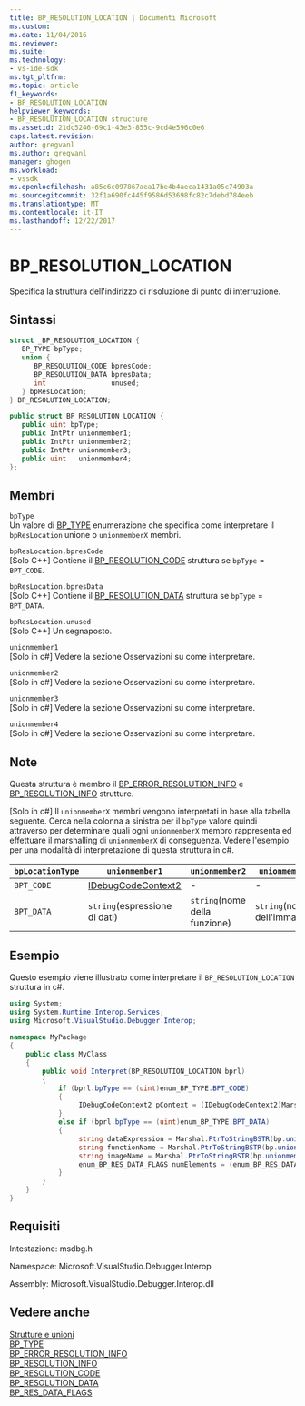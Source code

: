 ```yaml
---
title: BP_RESOLUTION_LOCATION | Documenti Microsoft
ms.custom: 
ms.date: 11/04/2016
ms.reviewer: 
ms.suite: 
ms.technology:
- vs-ide-sdk
ms.tgt_pltfrm: 
ms.topic: article
f1_keywords:
- BP_RESOLUTION_LOCATION
helpviewer_keywords:
- BP_RESOLUTION_LOCATION structure
ms.assetid: 21dc5246-69c1-43e3-855c-9cd4e596c0e6
caps.latest.revision: 
author: gregvanl
ms.author: gregvanl
manager: ghogen
ms.workload:
- vssdk
ms.openlocfilehash: a85c6c097867aea17be4b4aeca1431a05c74903a
ms.sourcegitcommit: 32f1a690fc445f9586d53698fc82c7debd784eeb
ms.translationtype: MT
ms.contentlocale: it-IT
ms.lasthandoff: 12/22/2017
---
```

# <a name="bpresolutionlocation"></a>BP_RESOLUTION_LOCATION
Specifica la struttura dell'indirizzo di risoluzione di punto di interruzione.  
  
## <a name="syntax"></a>Sintassi  
  
```cpp  
struct _BP_RESOLUTION_LOCATION {  
   BP_TYPE bpType;  
   union {  
      BP_RESOLUTION_CODE bpresCode;  
      BP_RESOLUTION_DATA bpresData;  
      int                unused;  
   } bpResLocation;  
} BP_RESOLUTION_LOCATION;  
```  
  
```csharp  
public struct BP_RESOLUTION_LOCATION {  
   public uint bpType;  
   public IntPtr unionmember1;  
   public IntPtr unionmember2;  
   public IntPtr unionmember3;  
   public uint   unionmember4;  
};  
```  
  
## <a name="members"></a>Membri  
 `bpType`  
 Un valore di [BP_TYPE](../../../extensibility/debugger/reference/bp-type.md) enumerazione che specifica come interpretare il `bpResLocation` unione o `unionmemberX` membri.  
  
 `bpResLocation.bpresCode`  
 [Solo C++] Contiene il [BP_RESOLUTION_CODE](../../../extensibility/debugger/reference/bp-resolution-code.md) struttura se `bpType`  =  `BPT_CODE`.  
  
 `bpResLocation.bpresData`  
 [Solo C++] Contiene il [BP_RESOLUTION_DATA](../../../extensibility/debugger/reference/bp-resolution-data.md) struttura se `bpType`  =  `BPT_DATA`.  
  
 `bpResLocation.unused`  
 [Solo C++] Un segnaposto.  
  
 `unionmember1`  
 [Solo in c#] Vedere la sezione Osservazioni su come interpretare.  
  
 `unionmember2`  
 [Solo in c#] Vedere la sezione Osservazioni su come interpretare.  
  
 `unionmember3`  
 [Solo in c#] Vedere la sezione Osservazioni su come interpretare.  
  
 `unionmember4`  
 [Solo in c#] Vedere la sezione Osservazioni su come interpretare.  
  
## <a name="remarks"></a>Note  
 Questa struttura è membro il [BP_ERROR_RESOLUTION_INFO](../../../extensibility/debugger/reference/bp-error-resolution-info.md) e [BP_RESOLUTION_INFO](../../../extensibility/debugger/reference/bp-resolution-info.md) strutture.  
  
 [Solo in c#] Il `unionmemberX` membri vengono interpretati in base alla tabella seguente. Cerca nella colonna a sinistra per il `bpType` valore quindi attraverso per determinare quali ogni `unionmemberX` membro rappresenta ed effettuare il marshalling di `unionmemberX` di conseguenza. Vedere l'esempio per una modalità di interpretazione di questa struttura in c#.  
  
|`bpLocationType`|`unionmember1`|`unionmember2`|`unionmember3`|`unionmember4`|  
|----------------------|--------------------|--------------------|--------------------|--------------------|  
|`BPT_CODE`|[IDebugCodeContext2](../../../extensibility/debugger/reference/idebugcodecontext2.md)|-|-|-|  
|`BPT_DATA`|`string`(espressione di dati)|`string`(nome della funzione)|`string`(nome dell'immagine)|`enum_BP_RES_DATA_FLAGS`|  
  
## <a name="example"></a>Esempio  
 Questo esempio viene illustrato come interpretare il `BP_RESOLUTION_LOCATION` struttura in c#.  
  
```csharp  
using System;  
using System.Runtime.Interop.Services;  
using Microsoft.VisualStudio.Debugger.Interop;  
  
namespace MyPackage  
{  
    public class MyClass  
    {  
        public void Interpret(BP_RESOLUTION_LOCATION bprl)  
        {  
            if (bprl.bpType == (uint)enum_BP_TYPE.BPT_CODE)  
            {  
                 IDebugCodeContext2 pContext = (IDebugCodeContext2)Marshal.GetObjectForIUnknown(bp.unionmember1);  
            }  
            else if (bprl.bpType == (uint)enum_BP_TYPE.BPT_DATA)  
            {  
                 string dataExpression = Marshal.PtrToStringBSTR(bp.unionmember3);  
                 string functionName = Marshal.PtrToStringBSTR(bp.unionmember2);  
                 string imageName = Marshal.PtrToStringBSTR(bp.unionmember3);  
                 enum_BP_RES_DATA_FLAGS numElements = (enum_BP_RES_DATA_FLAGS)bp.unionmember4;  
            }  
        }  
    }  
}  
```  
  
## <a name="requirements"></a>Requisiti  
 Intestazione: msdbg.h  
  
 Namespace: Microsoft.VisualStudio.Debugger.Interop  
  
 Assembly: Microsoft.VisualStudio.Debugger.Interop.dll  
  
## <a name="see-also"></a>Vedere anche  
 [Strutture e unioni](../../../extensibility/debugger/reference/structures-and-unions.md)   
 [BP_TYPE](../../../extensibility/debugger/reference/bp-type.md)   
 [BP_ERROR_RESOLUTION_INFO](../../../extensibility/debugger/reference/bp-error-resolution-info.md)   
 [BP_RESOLUTION_INFO](../../../extensibility/debugger/reference/bp-resolution-info.md)   
 [BP_RESOLUTION_CODE](../../../extensibility/debugger/reference/bp-resolution-code.md)   
 [BP_RESOLUTION_DATA](../../../extensibility/debugger/reference/bp-resolution-data.md)   
 [BP_RES_DATA_FLAGS](../../../extensibility/debugger/reference/bp-res-data-flags.md)